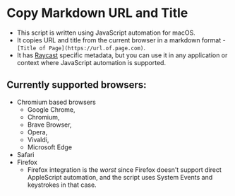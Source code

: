 # Copy Markdown URL and Title

- This script is written using JavaScript automation for macOS. 
- It copies URL and title from the current browser in a markdown format - `[Title of Page](https://url.of.page.com)`. 
- It has [Raycast](https://www.raycast.com/) specific metadata, but you can use it in any application or context where JavaScript automation is supported.

## Currently supported browsers:
- Chromium based browsers
  - Google Chrome,
  - Chromium,
  - Brave Browser,
  - Opera,
  - Vivaldi,
  - Microsoft Edge
- Safari
- Firefox
  - Firefox integration is the *worst* since Firefox doesn't support direct AppleScript automation, and the script uses System Events and keystrokes in that case.
